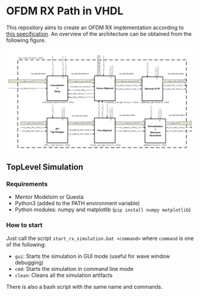 # OFDM RX Path in VHDL

This repository aims to create an OFDM RX implementation according to [this specification](doc/OFDM_Rx_Specification.pdf). An overview of the architecture can be obtained from the following figure.

![Big Picture](img/big_picture.png "Big picture of the OFDM RX implementation")

## TopLevel Simulation
### Requirements
- Mentor Modelsim or Questa
- Python3 (added to the PATH environment variable)
- Python modules: numpy and matplotlib (`pip install numpy matplotlib`)

### How to start
Just call the script `start_rx_simulation.bat <command>` where `command` is one of the following:
- `gui`: Starts the simulation in GUI mode (useful for wave window debugging)
- `cmd`: Starts the simulation in command line mode
- `clean`: Cleans all the simulation artifacts

There is also a bash script with the same name and commands.
